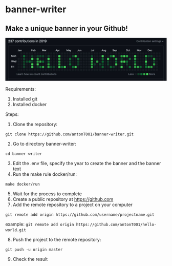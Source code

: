 # banner-writer

<h2>
    Make a unique banner in your Github!
</h2> 
<p align="center">
    <img src="hello-world.jpg"/>
</p>

Requirements:
1. Installed git
2. Installed docker

Steps:
1. Clone the repository:
```
git clone https://github.com/antonT001/banner-writer.git
```
2. Go to directory banner-writer:
```
cd banner-writer
```
3. Edit the .env file, specify the year to create the banner and the banner text
4. Run the make rule docker/run:
```
make docker/run
```
5. Wait for the process to complete
6. Create a public repository at https://github.com
7. Add the remote repository to a project on your computer
```
git remote add origin https://github.com/username/projectname.git
```
example: ```git remote add origin https://github.com/antonT001/hello-world.git```

8. Push the project to the remote repository:
```
git push -u origin master
```
9. Check the result
